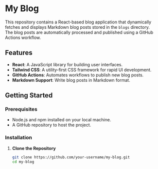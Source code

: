 # My Blog

This repository contains a React-based blog application that dynamically fetches and displays Markdown blog posts stored in the `blogs` directory. The blog posts are automatically processed and published using a GitHub Actions workflow.

## Features

- **React**: A JavaScript library for building user interfaces.
- **Tailwind CSS**: A utility-first CSS framework for rapid UI development.
- **GitHub Actions**: Automates workflows to publish new blog posts.
- **Markdown Support**: Write blog posts in Markdown format.

## Getting Started

### Prerequisites

- Node.js and npm installed on your local machine.
- A GitHub repository to host the project.

### Installation

1. **Clone the Repository**

   ```bash
   git clone https://github.com/your-username/my-blog.git
   cd my-blog
   ```
